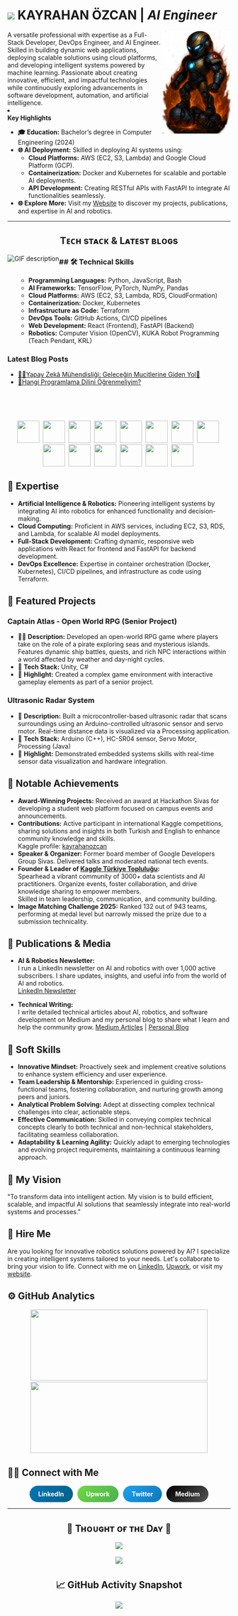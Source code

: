 # <img src="https://emojis.slackmojis.com/emojis/images/1531849430/4246/blob-sunglasses.gif?1531849430" width="27"/> KAYRAHAN ÖZCAN | *AI Engineer*
<div>
  <img align="right" width="30.5%" src="https://github.com/kayrahanozcan/kayrahanozcan/blob/main/Kayrahan-Ozcan-Github-Readme%2BFinal%20(1).png">
</div>
A versatile professional with expertise as a Full-Stack Developer, DevOps Engineer, and AI Engineer. Skilled in building dynamic web applications, deploying scalable solutions using cloud platforms, and developing intelligent systems powered by machine learning. Passionate about creating innovative, efficient, and impactful technologies while continuously exploring advancements in software development, automation, and artificial intelligence.
                <li> </li>

 <section id="key-highlights">
    <strong> Key Highlights </strong>
    <ul>
        <li>
            <strong>🎓 Education:</strong> Bachelor’s degree in Computer Engineering (2024)
        </li>
        <li>
            <strong>🌐 AI Deployment:</strong> Skilled in deploying AI systems using:
            <ul>
                <li><strong>Cloud Platforms:</strong> AWS (EC2, S3, Lambda) and Google Cloud Platform (GCP).</li>
                <li><strong>Containerization:</strong> Docker and Kubernetes for scalable and portable AI deployments.</li>
                <li><strong>API Development:</strong> Creating RESTful APIs with FastAPI to integrate AI functionalities seamlessly.</li>
            </ul>
        </li>
        <li>
            <strong>🌐 Explore More:</strong> Visit my <a href="https://kayrahanozcan.com" target="_blank">Website</a> to discover my projects, publications, and expertise in AI and robotics.
        </li>
    </ul>

---


<!--Languages and Tools Section-->       

<h2 align="center">Tᴇᴄʜ sᴛᴀᴄᴋ & Lᴀᴛᴇsᴛ ʙʟᴏɢs</h2> 

<picture>
  <source media="(prefers-color-scheme: dark)" srcset="./Skills_Animation_Dark.gif">
  <source media="(prefers-color-scheme: light)" srcset="./Skills_Animation_White.gif">
  <img align="left" alt="GIF description" src="./Skills_Animation_White.gif">
</picture>

<h3 align="left">## 🛠 Technical Skills</h3>
<ul align="left">

* **Programming Languages:** Python, JavaScript, Bash
* **AI Frameworks:** TensorFlow, PyTorch, NumPy, Pandas
* **Cloud Platforms:** AWS (EC2, S3, Lambda, RDS, CloudFormation)
* **Containerization:** Docker, Kubernetes
* **Infrastructure as Code:** Terraform
* **DevOps Tools:** GitHub Actions, CI/CD pipelines
* **Web Development:** React (Frontend), FastAPI (Backend)
* **Robotics:** Computer Vision (OpenCV), KUKA Robot Programming (Teach Pendant, KRL)
</ul>
  
<h3 align="left">Latest Blog Posts</h3>
<ul align="left">
  <li><a href="https://kayrahanozcan.com/yapay-zeka-muhendisligi-gelecegin-mucitlerine-giden-yol/">🧙‍♂️Yapay Zekâ Mühendisliği: Geleceğin Mucitlerine Giden Yol🔖</a></li>
  <li><a href="https://kayrahanozcan.com/hangi-programlama-dilini-ogrenmeliyim/">🚀Hangi Programlama Dilini Öğrenmeliyim?</a></li>
</ul>
<br />
<br />
<br />
<p align="center">
  <img width="50px" height="50px" src="https://cdn.jsdelivr.net/gh/devicons/devicon/icons/python/python-original.svg">&nbsp;
  <img width="50px" height="50px" src="https://cdn.jsdelivr.net/gh/devicons/devicon/icons/javascript/javascript-original.svg">&nbsp;
  <img width="50px" height="50px" src="https://cdn.jsdelivr.net/gh/devicons/devicon/icons/tensorflow/tensorflow-original.svg">&nbsp;
  <img width="50px" height="50px" src="https://cdn.jsdelivr.net/gh/devicons/devicon/icons/pytorch/pytorch-original.svg">&nbsp;
  <img width="50px" height="50px" src="https://cdn.jsdelivr.net/gh/devicons/devicon/icons/numpy/numpy-original.svg">&nbsp;
  <img width="50px" height="50px" src="https://cdn.jsdelivr.net/gh/devicons/devicon/icons/pandas/pandas-original.svg">&nbsp;
  <img width="50px" height="50px" src="https://cdn.jsdelivr.net/gh/devicons/devicon/icons/amazonwebservices/amazonwebservices-original-wordmark.svg">&nbsp;
  <img width="50px" height="50px" src="https://cdn.jsdelivr.net/gh/devicons/devicon/icons/docker/docker-original-wordmark.svg">&nbsp;
  <img width="50px" height="50px" src="https://cdn.jsdelivr.net/gh/devicons/devicon/icons/kubernetes/kubernetes-plain.svg">&nbsp;
  <img width="50px" height="50px" src="https://cdn.jsdelivr.net/gh/devicons/devicon/icons/terraform/terraform-original.svg">&nbsp;
  <img width="50px" height="50px" src="https://cdn.jsdelivr.net/gh/devicons/devicon/icons/git/git-original.svg">&nbsp;
  <img width="50px" height="50px" src="https://cdn.jsdelivr.net/gh/devicons/devicon/icons/react/react-original.svg">&nbsp;
  <img width="50px" height="50px" src="https://cdn.jsdelivr.net/gh/devicons/devicon/icons/fastapi/fastapi-original.svg">&nbsp;
  <img width="50px" height="50px" src="https://cdn.jsdelivr.net/gh/devicons/devicon/icons/opencv/opencv-original.svg">&nbsp;
</p>

## 🤖 Expertise

* **Artificial Intelligence & Robotics:** Pioneering intelligent systems by integrating AI into robotics for enhanced functionality and decision-making.
* **Cloud Computing:** Proficient in AWS services, including EC2, S3, RDS, and Lambda, for scalable AI model deployments.
* **Full-Stack Development:** Crafting dynamic, responsive web applications with React for frontend and FastAPI for backend development.
* **DevOps Excellence:** Expertise in container orchestration (Docker, Kubernetes), CI/CD pipelines, and infrastructure as code using Terraform.
  
## 🚀 Featured Projects

### Captain Atlas - Open World RPG (Senior Project)
- 🏴‍☠️ **Description:** Developed an open-world RPG game where players take on the role of a pirate exploring seas and mysterious islands. Features dynamic ship battles, quests, and rich NPC interactions within a world affected by weather and day-night cycles.  
- 📂 **Tech Stack:** Unity, C#  
- 🌟 **Highlight:** Created a complex game environment with interactive gameplay elements as part of a senior project.

### Ultrasonic Radar System  
- 📡 **Description:** Built a microcontroller-based ultrasonic radar that scans surroundings using an Arduino-controlled ultrasonic sensor and servo motor. Real-time distance data is visualized via a Processing application.  
- 📂 **Tech Stack:** Arduino (C++), HC-SR04 sensor, Servo Motor, Processing (Java)  
- 🌟 **Highlight:** Demonstrated embedded systems skills with real-time sensor data visualization and hardware integration.

## 🌟 Notable Achievements

* **Award-Winning Projects:** Received an award at Hackathon Sivas for developing a student web platform focused on campus events and announcements.
* **Contributions:** Active participant in international Kaggle competitions, sharing solutions and insights in both Turkish and English to enhance community knowledge and skills.  
  Kaggle profile: [kayrahanozcan](https://www.kaggle.com/kayrahanozcan)
* **Speaker & Organizer:** Former board member of Google Developers Group Sivas. Delivered talks and moderated national tech events.
* **Founder & Leader of [Kaggle Türkiye Topluluğu](https://www.linkedin.com/company/kaggle-turkiye-toplulugu/):**  
  Spearhead a vibrant community of 3000+ data scientists and AI practitioners. Organize events, foster collaboration, and drive knowledge sharing to empower members.  
  Skilled in team leadership, communication, and community building.
* **Image Matching Challenge 2025:** Ranked 132 out of 943 teams, performing at medal level but narrowly missed the prize due to a submission technicality.

## 📝 Publications & Media

- **AI & Robotics Newsletter:**  
  I run a LinkedIn newsletter on AI and robotics with over 1,000 active subscribers. I share updates, insights, and useful info from the world of AI and robotics.  
  [LinkedIn Newsletter](https://www.linkedin.com/newsletters/7330305148398784513/)

- **Technical Writing:**  
  I write detailed technical articles about AI, robotics, and software development on Medium and my personal blog to share what I learn and help the community grow.
  [Medium Articles](https://medium.com/@kayrahanozcan) | [Personal Blog](https://kayrahanozcan.com)

## 🤝 Soft Skills

* **Innovative Mindset:** Proactively seek and implement creative solutions to enhance system efficiency and user experience.
* **Team Leadership & Mentorship:** Experienced in guiding cross-functional teams, fostering collaboration, and nurturing growth among peers and juniors.
* **Analytical Problem Solving:** Adept at dissecting complex technical challenges into clear, actionable steps.
* **Effective Communication:** Skilled in conveying complex technical concepts clearly to both technical and non-technical stakeholders, facilitating seamless collaboration.
* **Adaptability & Learning Agility:** Quickly adapt to emerging technologies and evolving project requirements, maintaining a continuous learning approach.

## 🧠 My Vision

"To transform data into intelligent action. My vision is to build efficient, scalable, and impactful AI solutions that seamlessly integrate into real-world systems and processes."

## 💼 Hire Me

Are you looking for innovative robotics solutions powered by AI? I specialize in creating intelligent systems tailored to your needs. Let's collaborate to bring your vision to life. Connect with me on [LinkedIn](https://www.linkedin.com/in/kayrahanozcan/), [Upwork](https://www.upwork.com/freelancers/kayrahanozcan), or visit my [website](https://kayrahanozcan.com).

## ⚙️ GitHub Analytics

<p align="center">
  <img width="400px" height="160px"  src="https://github-readme-stats-eight-theta.vercel.app/api?username=kayrahanozcan&show_icons=true&theme=algolia&include_all_commits=true&card_width=500"/>
  <img width="400px" height="160px"  src="https://github-readme-stats-eight-theta.vercel.app/api/top-langs/?username=kayrahanozcan&langs_count=6&theme=algolia&hide_progress=true&card_width=500"/>
</p>

## 🤝🏻 Connect with Me

<p align="center" style="display: flex; flex-wrap: wrap; justify-content: center; gap: 10px;">
  <a href="https://www.linkedin.com/in/kayrahanozcan/" target="_blank" style="text-decoration: none; border-radius: 25px; padding: 10px 20px; background: linear-gradient(135deg, #0077B5, #005f87); color: white; font-weight: bold;">LinkedIn</a>
  <a href="https://www.upwork.com/freelancers/kayrahanozcan" target="_blank" style="text-decoration: none; border-radius: 25px; padding: 10px 20px; background: linear-gradient(135deg, #6fda44, #4caf50); color: white; font-weight: bold;">Upwork</a>
  <a href="https://twitter.com/kayrahanozcan" target="_blank" style="text-decoration: none; border-radius: 25px; padding: 10px 20px; background: linear-gradient(135deg, #1DA1F2, #0e77b7); color: white; font-weight: bold;">Twitter</a>
  <a href="https://medium.com/@kayrahanozcan" target="_blank" style="text-decoration: none; border-radius: 25px; padding: 10px 20px; background: linear-gradient(135deg, #000000, #555555); color: white; font-weight: bold;">Medium</a>
</p>


---

<!--Dynamic Quote card updates everyday at 12 PM--> 
<h2 align="center">🌟 Tʜᴏᴜɢʜᴛ ᴏғ ᴛʜᴇ Dᴀʏ 🌟</h2>
<!--STARTS_HERE_QUOTE_CARD-->
<p align="center">
    <img src="https://readme-daily-quotes.vercel.app/api?author=Samuel%20Beckett&quote=Ever%20tried.%20Ever%20failed.%20No%20matter.%20Try%20Again.%20Fail%20again.%20Fail%20better.%20&theme=dark&bg_color=220a28&author_color=ffeb95&accent_color=FFD700">
</p>
<!--ENDS_HERE_QUOTE_CARD-->

<!--Footer--> 
<p align="center">
  <img src="https://capsule-render.vercel.app/api?type=waving&color=gradient&height=65&section=footer"/>
</p>

<h2 align="center">📈 GitHub Activity Snapshot</h2>
<p align="center">
  <img src="https://github-readme-streak-stats.herokuapp.com/?user=kayrahanozcan&theme=tokyonight&date_format=M%20j%5B%2C%20Y%5D"/>
</p>
